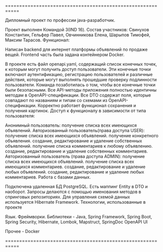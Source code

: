 ===========================================================

Дипломный проект по профессии java-разработчик.

Проект выполнен Командой 3(IND 16). Состав участников: Свинухов Константин, Гельфер Павел, Овчинникова Елена, Шарыпов Тимофей, Максим Тарасов. Функционал:

Написан backend для интернет платформы объявлений по продаже вещей. Frontend часть была задана контейнером Docker.

В проекте есть файл openapi.yaml, содержащий список конечных точек, к которым могут получить доступ пользователи. Эти конечные точки включают аутентификацию, регистрацию пользователей и различные действия, которые могут выполнять прошедшие проверку подлинности пользователи. Команда позаботилась о том, чтобы все конечные точки были безопасными.
Все API-методы приложения полностью идентичны методам в OpenAPI-спецификации.
Все DTO содержат поля, которые совпадают по названиям и типам со схемами из OpenAPI-спецификации.
Корректно работает функционал сохранения и получения картинок.
Доступ к функционалу в зависимости от типа пользователя:

Анонимный пользователь:
получение списка всех имеющихся объявлений.
Авторизованный пользователь(права доступа USER):
получение списка всех имеющихся объявлений.
получение конкретного объявления.
создание, редактирование и удаление собственных объявлений.
получение списка комментариев к любому объявлению.
создание, редактирование и удаление собственных комментариев.
Авторизованный пользователь (права доступа ADMIN):
получение списка всех имеющихся объявлений.
получение списка всех имеющихся комментариев.
создание, редактирование и удаление любых объявлений.
создание, редактирование и удаление любых комментариев.
Работа с базами данных.

Подключена удаленная БД PostgreSQL.
Есть маппинг Entity в DTO и наоборот.
Запросы делаются с помощью именования методов в спринговых репозиториях.
Для управления схемой данных используется Hibernate Framework.
Технологии, использованные в проекте

Язык. Фреймворки. Библиотеки - Java, Spring Framework, Spring Boot, Spring Security, Hibernate, Lombok, Mapstruct, SpringDoc OpenAPI UI

Прочее - Docker

===========================================================
